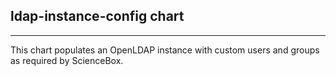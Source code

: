 ## ldap-instance-config chart

-----

This chart populates an OpenLDAP instance with custom users and groups as required by ScienceBox.
